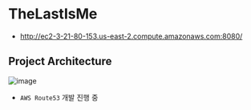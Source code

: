 # TheLastIsMe
* http://ec2-3-21-80-153.us-east-2.compute.amazonaws.com:8080/
## Project Architecture
![image](https://github.com/dbwp031/TheLastIsMe/assets/65337423/51c295de-7761-42af-87be-534ee25b5e31)
* `AWS Route53` 개발 진행 중
